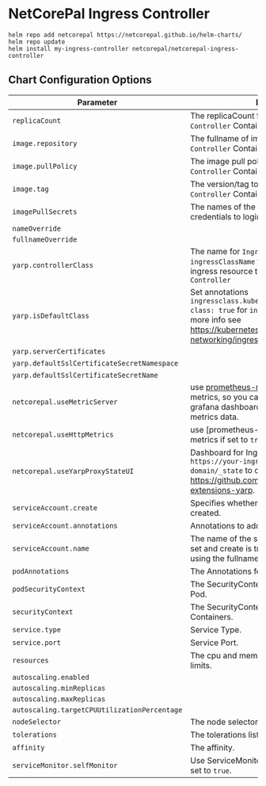 
# NetCorePal Ingress Controller

```shell
helm repo add netcorepal https://netcorepal.github.io/helm-charts/
helm repo update
helm install my-ingress-controller netcorepal/netcorepal-ingress-controller
```

## Chart Configuration Options

|Parameter|Description|Default|
|--|--|--|
|`replicaCount`|The replicaCount for `NetCorePal Ingress Controller` Container.|`1`|
|`image.repository`|The fullname of image for `NetCorePal Ingress Controller` Container.|`ghcr.io/netcorepal/netcorepal-ingress-controller`|
|`image.pullPolicy`|The image pull policy for `NetCorePal Ingress Controller` Container.|`IfNotPresent`|
|`image.tag`|The version/tag to use for `NetCorePal Ingress Controller` Container.|`latest`|
|`imagePullSecrets`|The names of the kubernetes secrets with credentials to login to a registry.|`[]`|
|`nameOverride`||`""`|
|`fullnameOverride`||`""`|
|`yarp.controllerClass`|The name for `IngressClass`. You can use `ingressClassName` for your `Ingress` to bind the ingress resource to the `NetCorePal Ingress Controller`|use `.Release.Name`|
|`yarp.isDefaultClass`|Set annotations `ingressclass.kubernetes.io/is-default-class: true`  for `ingressclass` if set to `true`, more info see <https://kubernetes.io/docs/concepts/services-networking/ingress/#default-ingress-class>.|`false`|
|`yarp.serverCertificates`||`false`|
|`yarp.defaultSslCertificateSecretNamespace`||use `.Release.Namespace`|
|`yarp.defaultSslCertificateSecretName`||`""`|
|`netcorepal.useMetricServer`|use [prometheus-net](https://github.com/prometheus-net/prometheus-net) to expose default metrics, so you can see the metrics in your grafana dashboard. use path `/metrics` to get metrics data.|`false`|
|`netcorepal.useHttpMetrics`|use [prometheus-net] exposes HTTP reuqest metrics if set to `true`.|`false`|
|`netcorepal.useYarpProxyStateUI`|Dashboard for Ingress Controller, use `https://your-ingress-controller-domain/_state` to open the dashboard, see <https://github.com/netcorepal/netcorepal-extensions-yarp>.|`true`|
|`serviceAccount.create`|Specifies whether a service account should be created.|`true`|
|`serviceAccount.annotations`|Annotations to add to the service account.|`{}`|
|`serviceAccount.name`|The name of the service account to use.If not set and create is true, a name is generated using the fullname template.|`""`|
|`podAnnotations`|The Annotations for Ingress Controller Pod.|`{}`|
|`podSecurityContext`|The SecurityContext for Ingress Controller Pod.|`{}`|
|`securityContext`|The SecurityContext for Ingress Controller Containers.|`{}`|
|`service.type`|Service Type.|`LoadBalancer`|
|`service.port`|Service Port.|`80`|
|`resources`|The cpu and memory resources requests and  limits.|`{}`|
|`autoscaling.enabled`||`false`|
|`autoscaling.minReplicas`||`1`|
|`autoscaling.maxReplicas`||`100`|
|`autoscaling.targetCPUUtilizationPercentage`||`80`|
|`nodeSelector`|The node selector for Ingress Controller Pod.|`{}`|
|`tolerations`|The tolerations list.|`[]`|
|`affinity`|The affinity.|`{}`|
|`serviceMonitor.selfMonitor`|Use ServiceMonitor for prometheus operator if set to `true`.|`false`|
